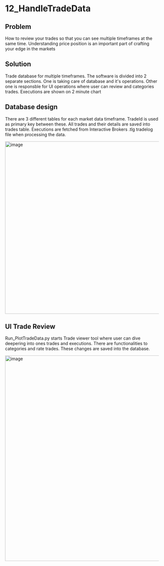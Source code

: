# 12_HandleTradeData

## Problem

How to review your trades so that you can see multiple timeframes at the same time. Understanding price position is an important part of crafting your edge in the markets

## Solution

Trade database for multiple timeframes. The software is divided into 2 separate sections. One is taking care of database and it's operations. Other one is responsble for UI operations where user can review and categories trades.
Executions are shown on 2 minute chart


## Database design

There are 3 different tables for each market data timeframe. TradeId is used as primary key between these. All trades and their details are saved into trades table. Executions are fetched from Interactive Brokers .tlg tradelog file when processing the data.

<img width="633" height="563" alt="image" src="https://github.com/user-attachments/assets/02fc3d1d-88e3-4c66-bbc2-51bb3b61a655" />



## UI Trade Review

Run_PlotTradeData.py starts Trade viewer tool where user can dive deepering into ones trades and executions. There are functionalities to categories and rate trades. These changes are saved into the database.

<img width="1259" height="671" alt="image" src="https://github.com/user-attachments/assets/a0d3bd7e-0721-43f8-bbee-677c058672c9" />
